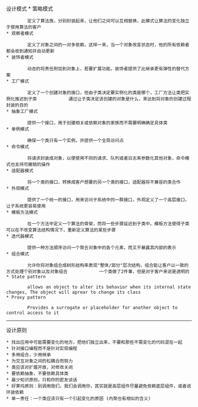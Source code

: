 
	
设计模式
	* 策略模式

            定义了算法族，分别封装起来，让他们之间可以互相替换，此模式让算法的变化独立于使用算法的客户
	* 观察者模式

            定义了对象之间的一对多依赖，这样一来，当一个对象改变状态时，他的所有依赖者都会收到通知并自动更新
	* 装饰者模式

            动态的将责任附加到对象上，若要扩展功能，装饰者提供了比继承更有弹性的替代方案
	* 工厂模式

            定义了一个创建对象的接口，但由子类决定要实例化的类是哪个，工厂方法让类把实例化推迟到子类            通过让子类决定该创建的对象是什么，来达到将对象的创建过程封装的目的
	* 抽象工厂模式

            提供一个接口，用于创建相关或依赖对象的家族而不需要明确确定具体类
	* 单例模式

            确保一个类只有一个实例，并提供一个全局访问点
	* 命令模式

            将请求封装成对象，以便使用不同的请求、队列或者日志来参数化其他对象，命令模式也支持可撤销的操作
	* 适配器模式

            将一个类的接口，转换成客户想要的另一个类的接口，适配器将不兼容的类合作
	* 外观模式

            提供了一个统一的接口，用来访问子系统中的一群接口，外观定义了一个高层接口，让子系统更容易使用
	* 模板方法模式

            在一个方法中定义一个算法的骨架，而将一些步骤延迟到子类中。模板方法使得子类可以在不改变算法结构情况下，重新定义算法的某些步骤
	* 迭代器模式

            提供一种方法顺序访问一个聚合对象中的各个元素，而又不暴露其内部的表示
	* 组合模式

            允许你将对象组合成树形结构来表现"整体/部分"层次结构，组合能让客户以一致的方式处理个别对象以及对象组合            一个类做了2件事，但是对于客户来说是透明的
	* State pattern

            allows an object to alter its behavior when its internal state changes, The object will aprear to change its class
	* Proxy pattern

            Provides a surrogate or placeholder for another object to control access to it
----------------------------------------------------------------------------------------------------
设计原则

	* 找出应用中可能需要变化的地方，把他们独立出来，不要和那些不需变化的代码混在一起
	* 针对接口编程而不是针对实现编程
	* 多用组合，少用继承
	* 为交互对象之间的松耦合而努力
	* 类应该对扩展开放，对修改关闭
	* 要依赖抽象，不要依赖具体类
	* 最少知识原则，只和你的密友谈话
	* 好莱坞原则：别调用我们，我们会调用你，其实就是高层组件尽量避免依赖底层组件，或者说环装依赖
	* 单一责任：一个类应该只有一个引起变化的原因 (内聚也有相似的含义)



